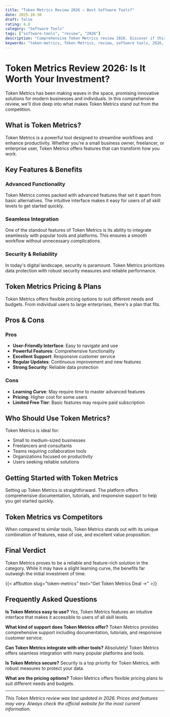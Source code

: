 ```yaml
---
title: "Token Metrics Review 2026 – Best Software Tools?"
date: 2025-10-30
draft: false
rating: 4.8
category: "Software Tools"
tags: ["software-tools", "review", "2026"]
description: "Comprehensive Token Metrics review 2026. Discover if this  tool is the best choice for your needs."
keywords: "token-metrics, Token Metrics, review, software tools, 2026, best software tools"
---
```


# Token Metrics Review 2026: Is It Worth Your Investment?

Token Metrics has been making waves in the  space, promising innovative solutions for modern businesses and individuals. In this comprehensive review, we'll dive deep into what makes Token Metrics stand out from the competition.

## What is Token Metrics?

Token Metrics is a powerful  tool designed to streamline workflows and enhance productivity. Whether you're a small business owner, freelancer, or enterprise user, Token Metrics offers features that can transform how you work.

## Key Features & Benefits

### Advanced Functionality
Token Metrics comes packed with advanced features that set it apart from basic alternatives. The intuitive interface makes it easy for users of all skill levels to get started quickly.

### Seamless Integration
One of the standout features of Token Metrics is its ability to integrate seamlessly with popular tools and platforms. This ensures a smooth workflow without unnecessary complications.

### Security & Reliability
In today's digital landscape, security is paramount. Token Metrics prioritizes data protection with robust security measures and reliable performance.

## Token Metrics Pricing & Plans

Token Metrics offers flexible pricing options to suit different needs and budgets. From individual users to large enterprises, there's a plan that fits.

## Pros & Cons

### Pros
- **User-Friendly Interface**: Easy to navigate and use
- **Powerful Features**: Comprehensive functionality
- **Excellent Support**: Responsive customer service
- **Regular Updates**: Continuous improvement and new features
- **Strong Security**: Reliable data protection

### Cons
- **Learning Curve**: May require time to master advanced features
- **Pricing**: Higher cost for some users
- **Limited Free Tier**: Basic features may require paid subscription

## Who Should Use Token Metrics?

Token Metrics is ideal for:
- Small to medium-sized businesses
- Freelancers and consultants
- Teams requiring collaboration tools
- Organizations focused on productivity
- Users seeking reliable  solutions

## Getting Started with Token Metrics

Setting up Token Metrics is straightforward. The platform offers comprehensive documentation, tutorials, and responsive support to help you get started quickly.

## Token Metrics vs Competitors

When compared to similar tools, Token Metrics stands out with its unique combination of features, ease of use, and excellent value proposition.

## Final Verdict

Token Metrics proves to be a reliable and feature-rich solution in the  category. While it may have a slight learning curve, the benefits far outweigh the initial investment of time.

{{< affbutton slug="token-metrics" text="Get Token Metrics Deal →" >}}

## Frequently Asked Questions

**Is Token Metrics easy to use?**
Yes, Token Metrics features an intuitive interface that makes it accessible to users of all skill levels.

**What kind of support does Token Metrics offer?**
Token Metrics provides comprehensive support including documentation, tutorials, and responsive customer service.

**Can Token Metrics integrate with other tools?**
Absolutely! Token Metrics offers seamless integration with many popular platforms and tools.

**Is Token Metrics secure?**
Security is a top priority for Token Metrics, with robust measures to protect your data.

**What are the pricing options?**
Token Metrics offers flexible pricing plans to suit different needs and budgets.

---

*This Token Metrics review was last updated in 2026. Prices and features may vary. Always check the official website for the most current information.*
